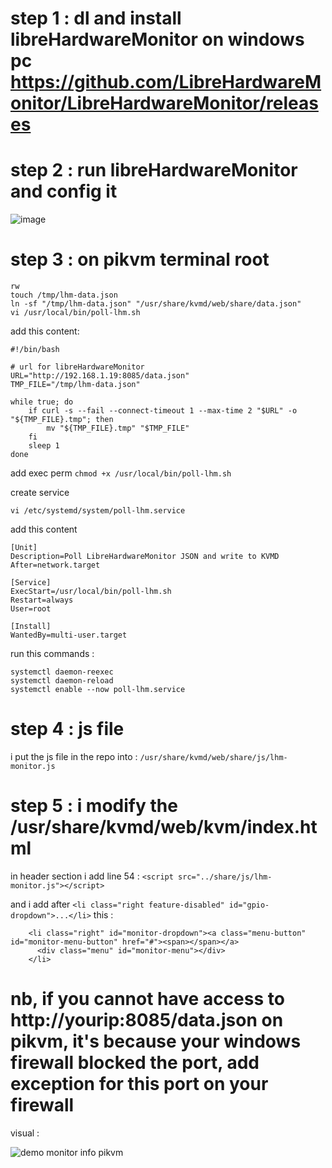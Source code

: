# step 1 : dl and install libreHardwareMonitor on windows pc https://github.com/LibreHardwareMonitor/LibreHardwareMonitor/releases
# step 2 : run libreHardwareMonitor and config it
![image](https://github.com/user-attachments/assets/5dd822b7-5298-4a0e-ab25-78cd074f9a89)

# step 3 : on pikvm terminal root
```
rw 
touch /tmp/lhm-data.json
ln -sf "/tmp/lhm-data.json" "/usr/share/kvmd/web/share/data.json"
vi /usr/local/bin/poll-lhm.sh
```

add this content: 
```
#!/bin/bash

# url for libreHardwareMonitor
URL="http://192.168.1.19:8085/data.json"
TMP_FILE="/tmp/lhm-data.json"

while true; do
    if curl -s --fail --connect-timeout 1 --max-time 2 "$URL" -o "${TMP_FILE}.tmp"; then
        mv "${TMP_FILE}.tmp" "$TMP_FILE"
    fi
    sleep 1
done
```

add exec perm
```chmod +x /usr/local/bin/poll-lhm.sh```

create service

```vi /etc/systemd/system/poll-lhm.service```

add this content
```
[Unit]
Description=Poll LibreHardwareMonitor JSON and write to KVMD
After=network.target

[Service]
ExecStart=/usr/local/bin/poll-lhm.sh
Restart=always
User=root

[Install]
WantedBy=multi-user.target
```


run this commands :
```
systemctl daemon-reexec
systemctl daemon-reload
systemctl enable --now poll-lhm.service
```


# step 4 : js file
i put the js file in the repo into : 
```/usr/share/kvmd/web/share/js/lhm-monitor.js```

# step 5 : i modify the /usr/share/kvmd/web/kvm/index.html
in header section i add line 54 : 
```<script src="../share/js/lhm-monitor.js"></script>```

and i add after  ```<li class="right feature-disabled" id="gpio-dropdown">...</li>``` this : 
```
    <li class="right" id="monitor-dropdown"><a class="menu-button" id="monitor-menu-button" href="#"><span></span></a>
      <div class="menu" id="monitor-menu"></div>
    </li>
```

# nb, if you cannot have access to http://yourip:8085/data.json on pikvm, it's because your windows firewall blocked the port, add exception for this port on your firewall
visual : 

![demo monitor info pikvm](https://github.com/user-attachments/assets/430f482b-bb53-42ac-ae81-c3ce247580fb)



